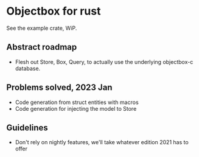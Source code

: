 # Objectbox for rust

See the example crate, WiP.

## Abstract roadmap
* Flesh out Store, Box, Query, to actually use the underlying objectbox-c database.

## Problems solved, 2023 Jan
* Code generation from struct entities with macros
* Code generation for injecting the model to Store

## Guidelines
* Don't rely on nightly features, we'll take whatever edition 2021 has to offer